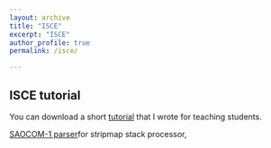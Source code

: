 ```yaml
---
layout: archive
title: "ISCE"
excerpt: "ISCE"
author_profile: true
permalink: /isce/

---
```

## **ISCE tutorial**

You can download a short [tutorial](https://www.overleaf.com/read/shtkqpdjpghj) that I wrote for teaching students.

[SAOCOM-1 parser](https://github.com/fdelgadodelapuente/fdelgadodelapuente.github.io/blob/master/_pages/unpackFrame_SAOCOM.py )for stripmap stack processor,
